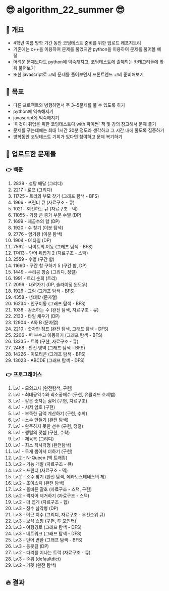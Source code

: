 # 😎 algorithm_22_summer 😎
## 💎 개요
- 4학년 여름 방학 기간 동안 코딩테스트 준비를 위한 업로드 레포지토리
- 기존에는 c++을 이용하여 문제를 풀었지만 python을 이용하여 문제를 풀어볼 예정
- 어려운 문제보다도 python에 익숙해지고, 코딩테스트에 출제되는 카테고리들에 맞춰 풀어보기
- 또한 javascript로 코테 문제를 풀어보면서 프론트엔드 코테 준비해보기

## 💎 목표
- 다른 프로젝트와 병행하면서 주 3~5문제를 풀 수 있도록 하기
- python에 익숙해지기
- javascript에 익숙해지기
- '이것이 취업을 위한 코딩테스트다 with 파이썬' 책 및 강의 참고해서 문제 풀기
- 문제를 푸는데에는 최대 1시간 30분 정도라 생각하고 그 시간 내에 풀도록 집중하기
- 방학동안 코딩테스트 기회가 있다면 참여하고 문제 복기하기

## 💎 업로드한 문제들
### 👉 백준
1. 2839 - 설탕 배달 (그리디)
2. 2217 - 로프 (그리디)
3. 11725 - 트리의 부모 찾기 (그래프 탐색 - BFS)
4. 1966 - 프린터 큐 (자료구조 - 큐)
5. 1021 - 회전하는 큐 (자료구조 - 덱)
6. 11055 - 가장 큰 증가 부분 수열 (DP)
7. 1699 - 제곱수의 합 (DP)
8. 1920 - 수 찾기 (이분 탐색)
9. 2776 - 암기왕 (이분 탐색)
10. 1904 - 01타일 (DP)
11. 7562 - 나이트의 이동 (그래프 탐색 - BFS)
12. 17413 - 단어 뒤집기 2 (자료구조 - 스택)
13. 2559 - 수열 (구간 합)
14. 11660 - 구간 합 구하기 5 (구간 합, DP)
15. 1449 - 수리공 항승 (그리디, 정렬)
16. 1991 - 트리 순회 (트리)
17. 2096 - 내려가기 (DP, 슬라이딩 윈도우)
18. 1926 - 그림 (그래프 탐색 - BFS)
19. 4358 - 생태학 (문자열)
20. 16234 - 인구이동 (그래프 탐색 - BFS)
21. 1038 - 감소하는 수 (완전 탐색, 자료구조 - 큐)
22. 2133 - 타일 채우기 (DP)
23. 12904 - A와 B (문자열)
24. 2210 - 숫자판 점프 (완전 탐색, 그래프 탐색 - DFS)
25. 2206 - 벽 부수고 이동하기 (그래프 탐색 - BFS)
26. 13335 - 트럭 (구현, 자료구조 - 큐)
27. 2468 - 안전 영역 (그래프 탐색 - BFS)
28. 14226 - 이모티콘 (그래프 탐색 - BFS)
29. 13023 - ABCDE (그래프 탐색 - DFS)

### 👉 프로그래머스
1. Lv.1 - 모의고사 (완전탐색, 구현)
2. Lv.1 - 최대공약수와 최소공배수 (구현, 유클리드 호제법)
3. Lv.1 - 같은 숫자는 싫어 (구현, 자료구조)
4. Lv.1 - 시저 암호 (구현)
5. Lv.1 - 부족한 금액 계산하기 (구현, 수학)
6. Lv.1 - 소수 만들기 (완전 탐색)
7. Lv.1 - 완주하지 못한 선수 (구현, 정렬)
8. Lv.1 - 행렬의 덧셈 (구현, 수학)
9. Lv.1 - 체육복 (그리디)
10. Lv.1 - 최소 직사각형 (완전탐색)
11. Lv.1 - 두개 뽑아서 더하기 (구현)
12. Lv.2 - N-Queen (백 트래킹)
13. Lv.2 - 기능 개발 (자료구조 - 큐)
13. Lv.2 - 프린터 (자료구조 - 덱)
14. Lv.2 - 소수 찾기 (완전 탐색, 에라토스테네스의 체)
15. Lv.2 - 조이스틱 (완전 탐색)
16. Lv.2 - 올바른 괄호 (자료구조 - 스택, 구현)
17. Lv.2 - 짝지어 제거하기 (자료구조 - 스택)
18. Lv.2 - 더 맵게 (자료구조 - 힙)
19. Lv.3 - 정수 삼각형 (DP)
20. Lv.3 - 야근 지수 (그리디, 자료구조 - 우선순위 큐)
21. Lv.3 - 보석 쇼핑 (구현, 투 포인터)
22. Lv.3 - 여행경로 (그래프 탐색 - DFS)
23. Lv.3 - 네트워크 (그래프 탐색 - DFS)
24. Lv.3 - 단어 변환 (그래프 탐색 - BFS)
25. Lv.3 - 등굣길 (DP)
26. Lv.2 - 다리를 지나는 트럭 (자료구조 - 큐)
27. Lv.3 - 순위 (defaultdict)
28. Lv.2 - 카펫 (완전 탐색)

## 🔥 결과  